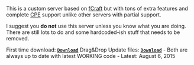 This is a custom server based on [fCraft](https://github.com/fragmer/fCraft) but with tons of extra features and complete [CPE](http://wiki.vg/CPE) support unlike other servers with partial support.

I suggest you **do not** use this server unless you know what you are doing. There are still lots to do and some hardcoded-ish stuff that needs to be removed.

First time download: [**`Download`**](http://123dmwm.tk/ProCraft/ProCraft-1stSetup.zip)
Drag&Drop Update files: [**`Download`**](http://123dmwm.tk/ProCraft/ProCraft-Updates.zip) - Both are always up to date with latest WORKING code - Latest: August 6, 2015
